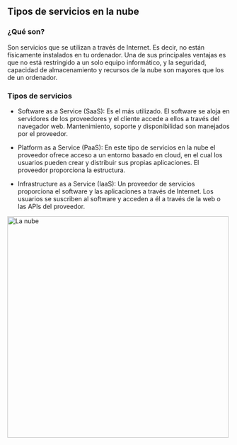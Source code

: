 ## Tipos de servicios en la nube

### ¿Qué son?

Son servicios que se utilizan a través de Internet. Es decir, no están físicamente instalados en tu ordenador. Una de sus principales ventajas es que no está restringido a un solo equipo informático, y la seguridad, capacidad de almacenamiento y recursos de la nube son mayores que los de un ordenador.

### Tipos de servicios

+ Software as a Service (SaaS):
Es el más utilizado. El software se aloja en servidores de los proveedores y el cliente accede a ellos a través del navegador web. Mantenimiento, soporte y disponibilidad son manejados por el proveedor.

+ Platform as a Service (PaaS):
En este tipo de servicios en la nube el proveedor ofrece acceso a un entorno basado en cloud, en el cual los usuarios pueden crear y distribuir sus propias aplicaciones. El proveedor proporciona la estructura.

+ Infrastructure as a Service (IaaS):
Un proveedor de servicios proporciona el software y las aplicaciones a través de Internet. Los usuarios se suscriben al software y acceden a él a través de la web o las APIs del proveedor.



<img align="left" width="500px" alt="La nube" src="https://user-images.githubusercontent.com/83681168/117231066-09976e80-ade4-11eb-8c17-8a5b6e2f2b57.png" />
